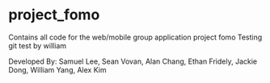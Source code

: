 # project_fomo
Contains all code for the web/mobile group application project fomo
Testing git
test by william

Developed By: Samuel Lee, Sean Vovan, Alan Chang, Ethan Fridely, Jackie Dong, William Yang,               Alex Kim 

